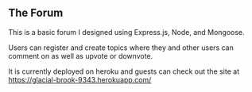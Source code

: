 <h2> The Forum </h2>

This is a basic forum I designed using Express.js, Node, and Mongoose.

Users can register and create topics where they and other users can comment 
on as well as upvote or downvote.

It is currently deployed on heroku and guests can check out the site at 
https://glacial-brook-9343.herokuapp.com/
